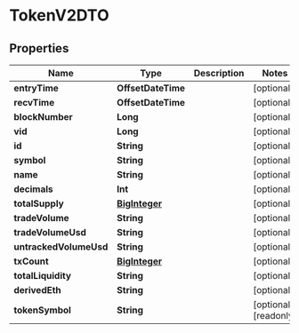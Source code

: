 

# TokenV2DTO


## Properties

Name | Type | Description | Notes
------------ | ------------- | ------------- | -------------
**entryTime** | **OffsetDateTime** |  |  [optional]
**recvTime** | **OffsetDateTime** |  |  [optional]
**blockNumber** | **Long** |  |  [optional]
**vid** | **Long** |  |  [optional]
**id** | **String** |  |  [optional]
**symbol** | **String** |  |  [optional]
**name** | **String** |  |  [optional]
**decimals** | **Int** |  |  [optional]
**totalSupply** | [**BigInteger**](BigInteger.md) |  |  [optional]
**tradeVolume** | **String** |  |  [optional]
**tradeVolumeUsd** | **String** |  |  [optional]
**untrackedVolumeUsd** | **String** |  |  [optional]
**txCount** | [**BigInteger**](BigInteger.md) |  |  [optional]
**totalLiquidity** | **String** |  |  [optional]
**derivedEth** | **String** |  |  [optional]
**tokenSymbol** | **String** |  |  [optional] [readonly]



